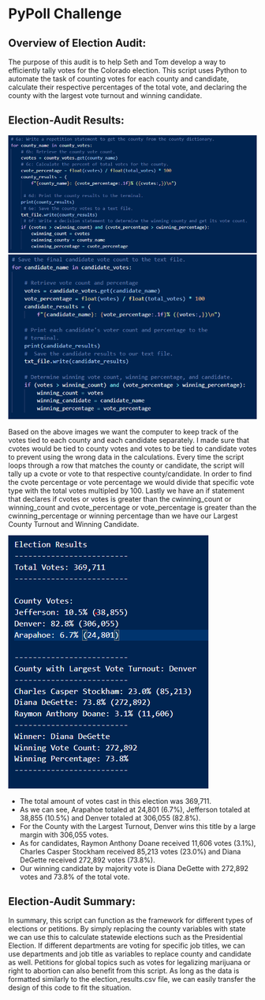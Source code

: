 # PyPoll Challenge

## Overview of Election Audit: 

The purpose of this audit is to help Seth and Tom develop a way to efficiently tally votes for the Colorado election. This script uses Python to automate the task of counting votes for each county and candidate, calculate their respective percentages of the total vote, and declaring the county with the largest vote turnout and winning candidate.


## Election-Audit Results: 


![cvote_calculations.PNG](Resources/cvote_calculations.PNG)	
![vote_calculation.PNG](Resources/vote_calculation.PNG)

Based on the above images we want the computer to keep track of the votes tied to each county and each candidate separately. I made sure that cvotes would be tied to county votes and votes to be tied to candidate votes to prevent using the wrong data in the calculations. Every time the script loops through a row that matches the county or candidate, the script will tally up a cvote or vote to that respective county/candidate. In order to find the cvote percentage or vote percentage we would divide that specific vote type with the total votes multipled by 100. Lastly we have an if statement that declares if cvotes or votes is greater than the cwinning_count or winning_count and cvote_percentage or vote_percentage is greater than the cwinning_percentage or winning percentage than we have our Largest County Turnout and Winning Candidate.

![Election_Results.png](Resources/Election_Results.png)

* The total amount of votes cast in this election was 369,711.
* As we can see, Arapahoe totaled at 24,801 (6.7%), Jefferson totaled at 38,855 (10.5%) and Denver totaled at 306,055 (82.8%).  
* For the County with the Largest Turnout, Denver wins this title by a large margin with 306,055 votes. 
* As for candidates, Raymon Anthony Doane received 11,606 votes (3.1%), Charles Casper Stockham received 85,213 votes (23.0%) and Diana DeGette received 272,892 votes (73.8%).
* Our winning candidate by majority vote is Diana DeGette with 272,892 votes and 73.8% of the total vote.

## Election-Audit Summary: 

In summary, this script can function as the framework for different types of elections or petitions. By simply replacing the county variables with state we can use this to calculate statewide elections such as the Presidential Election. If different departments are voting for specific job titles, we can use departments and job title as variables to replace county and candidate as well. Petitions for global topics such as votes for legalizing marijuana or right to abortion can also benefit from this script. As long as the data is formatted similarly to the election_results.csv file, we can easily transfer the design of this code to fit the situation.









